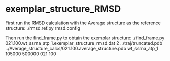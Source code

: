 # exemplar_structure_RMSD

First run the RMSD calculation with the Average structure as the reference structure:
./rmsd.ref.py rmsd.config

Then run the find_frame.py to obtain the exemplar structure:
./find_frame.py 021.100.wt_ssrna_atp_1.exemplar_structure_rmsd.dat 2 ../traj/truncated.pdb ../Average_structure_calcs/021.100.average_structure.pdb wt_ssrna_atp_1 105000 500000 021 100